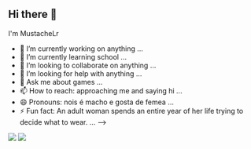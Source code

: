 ## Hi there 👋
I'm MustacheLr

- 🔭 I’m currently working on anything ...
- 🌱 I’m currently learning school ...
- 👯 I’m looking to collaborate on anything ...
- 🤔 I’m looking for help with anything ...
- 💬 Ask me about games ...
- 📫 How to reach: approaching me and saying hi ...
- 😄 Pronouns: nois é macho e gosta de femea ...
- ⚡ Fun fact: An adult woman spends an entire year of her life trying to decide what to wear. ...
-->




![](https://media.tenor.com/ODaKU8ACCi4AAAAM/chiquetes-money-chico-moedas.gif)
![](https://media.tenor.com/K7WqPQnzSQUAAAAM/teleport-chamber.gif)
